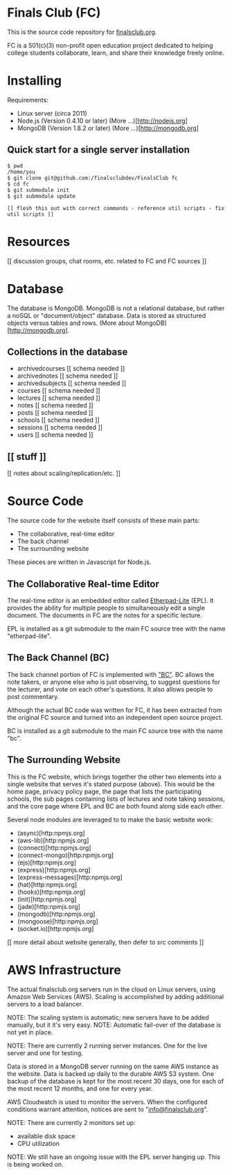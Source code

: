 
# Finals Club (FC)

This is the source code repository for [finalsclub.org](http://finalsclub.org/).

FC is a 501(c)(3) non-profit open education project dedicated to
helping college students collaborate, learn, and share their knowledge freely online.


# Installing

Requirements:

- Linux server (circa 2011)
- Node.js (Version 0.4.10 or later) (More ...)[http://nodejs.org]
- MongoDB (Version  1.8.2 or later) (More ...)[http://mongodb.org]

## Quick start for a single server installation

	$ pwd
	/home/you
	$ git clone git@github.com:/finalsclubdev/FinalsClub fc
	$ cd fc
	$ git submodule init
	$ git submodule update

	[[ flesh this out with correct commands - reference util scripts - fix util scripts ]]


# Resources

[[ discussion groups, chat rooms, etc. related to FC and FC sources ]]


# Database

The database is MongoDB.
MongoDB is not a relational database, but rather a noSQL or "document/object" database.
Data is stored as structured objects versus tables and rows.
(More about MongoDB)[http://mongodb.org].

## Collections in the database

- archivedcourses
	[[ schema needed ]]
- archivednotes
	[[ schema needed ]]
- archivedsubjects
	[[ schema needed ]]
- courses
	[[ schema needed ]]
- lectures
	[[ schema needed ]]
- notes
	[[ schema needed ]]
- posts
	[[ schema needed ]]
- schools
	[[ schema needed ]]
- sessions
	[[ schema needed ]]
- users
	[[ schema needed ]]


## [[ stuff ]]

[[ notes about scaling/replication/etc. ]]


# Source Code

The source code for the website itself consists of these main parts:

- The collaborative, real-time editor
- The back channel
- The surrounding website

These pieces are written in Javascript for Node.js.


## The Collaborative Real-time Editor 

The real-time editor is an embedded editor called
[Etherpad-Lite](https://github.com/Pita/etherpad-lite) (EPL).
It provides the ability for multiple people to simultaneously edit a single document.
The documents in FC are the notes for a specific lecture.

EPL is installed as a git submodule to the main FC source tree with the name "etherpad-lite".


## The Back Channel (BC)

The back channel portion of FC is implemented with ["BC"](https://github.com/FinalsClubDev/bc).
BC allows the note takers, or anyone else who is just observing,
to suggest questions for the lecturer, and vote on each other's questions.
It also allows people to post commentary.

Although the actual BC code was written for FC, it has been extracted from the original
FC source and turned into an independent open source project.

BC is installed as a git submodule to the main FC source tree with the name "bc".


## The Surrounding Website

This is the FC website, which brings together the other two elements into
a single website that serves it's stated purpose (above).
This would be the home page, privacy policy page, the page that lists the participating
schools, the sub pages containing lists of lectures and note taking sessions, and the
core page where EPL and BC are both found along side each other. 

Several node modules are leveraged to to make the basic website work:

- (async)[http:npmjs.org]
- (aws-lib)[http:npmjs.org]
- (connect)[http:npmjs.org]
- (connect-mongo)[http:npmjs.org]
- (ejs)[http:npmjs.org]
- (express)[http:npmjs.org]
- (express-messages)[http:npmjs.org]
- (hat)[http:npmjs.org]
- (hooks)[http:npmjs.org]
- (init)[http:npmjs.org]
- (jade)[http:npmjs.org]
- (mongodb)[http:npmjs.org]
- (mongoose)[http:npmjs.org]
- (socket.io)[http:npmjs.org]


[[ more detail about website generally, then defer to src comments ]]


# AWS Infrastructure

The actual finalsclub.org servers run in the cloud on Linux servers, using Amazon Web Services (AWS).
Scaling is accomplished by adding additional servers to a load balancer.

NOTE: The scaling system is automatic; new servers have to be added manually, but it it's very easy.
NOTE: Automatic fail-over of the database is not yet in place.

NOTE: There are currently 2 running server instances.  One for the live server and one for testing.

Data is stored in a MongoDB server running on the same AWS instance as the website.
Data is backed up daily to the durable AWS S3 system.
One backup of the database is kept for the most recent 30 days, one for each of the most
recent 12 months, and one for every year.

AWS Cloudwatch is used to monitor the servers.
When the configured conditions warrant attention, notices are sent to "info@finalsclub.org".

NOTE: There are currently 2 monitors set up:

- available disk space
- CPU utilization

NOTE: We still have an ongoing issue with the EPL server hanging up.  This is being worked on.




